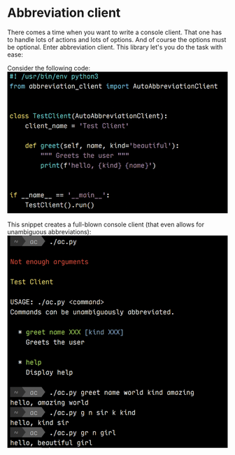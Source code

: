 # Abbreviation client
There comes a time when you want to write a console client. That one has to handle lots of actions and lots of options. And of course the options must be optional. Enter abbreviation client. This library let's you do the task with ease:

Consider the following code:
![Code](doc/code.png?raw=true "Code")

This snippet creates a full-blown console client (that even allows for unambiguous abbreviations):
![Example](doc/example.png?raw=true "Example")
